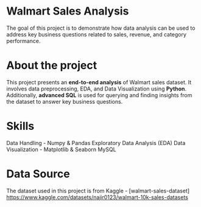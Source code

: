 # Walmart Sales Analysis
The goal of this project is to demonstrate how data analysis can be used to address key business questions related to sales, revenue, and category performance.

# About the project
This project presents an **end-to-end analysis** of Walmart sales dataset. It involves data preprocessing, EDA, and Data Visualization using **Python**. Additionally, **advanced SQL** is used for querying and finding insights from the dataset to answer key business questions.

# Skills
Data Handling - Numpy & Pandas
Exploratory Data Analysis (EDA)
Data Visualization - Matplotlib & Seaborn
MySQL

# Data Source
The dataset used in this project is from Kaggle - [walmart-sales-dataset] https://www.kaggle.com/datasets/najir0123/walmart-10k-sales-datasets

